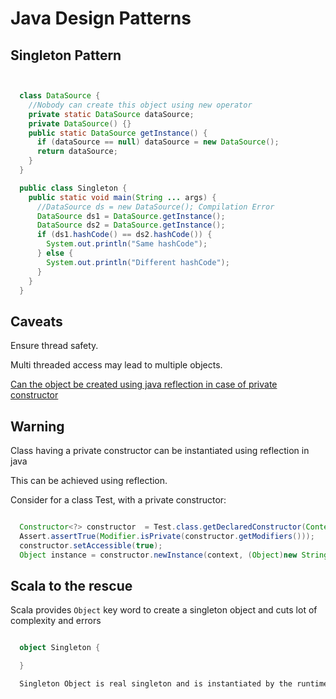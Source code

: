 # Java Design Patterns

## Singleton Pattern

```java


  class DataSource {
    //Nobody can create this object using new operator
    private static DataSource dataSource;
    private DataSource() {}
    public static DataSource getInstance() {
      if (dataSource == null) dataSource = new DataSource();
      return dataSource;
    }
  }

```


```java
  public class Singleton {
    public static void main(String ... args) {
      //DataSource ds = new DataSource(); Compilation Error
      DataSource ds1 = DataSource.getInstance();
      DataSource ds2 = DataSource.getInstance();
      if (ds1.hashCode() == ds2.hashCode()) {
        System.out.println("Same hashCode");
      } else {
        System.out.println("Different hashCode");
      }
    }
  }
```

## Caveats

Ensure thread safety.

Multi threaded access may lead to multiple objects.

[Can the object be created using java reflection in case of private constructor](http://stackoverflow.com/questions/2599440/how-can-i-access-a-private-constructor-of-a-class)


## Warning

Class having a private constructor can be instantiated using reflection in java

This can be achieved using reflection.

Consider for a class Test, with a private constructor:

```java

  Constructor<?> constructor  = Test.class.getDeclaredConstructor(Context.class, String[].class);
  Assert.assertTrue(Modifier.isPrivate(constructor.getModifiers()));
  constructor.setAccessible(true);
  Object instance = constructor.newInstance(context, (Object)new String[0]);

```

## Scala to the rescue

Scala provides `Object` key word to create a singleton object and cuts lot of complexity and errors

```scala

  object Singleton {

  }

  Singleton Object is real singleton and is instantiated by the runtime.

```
